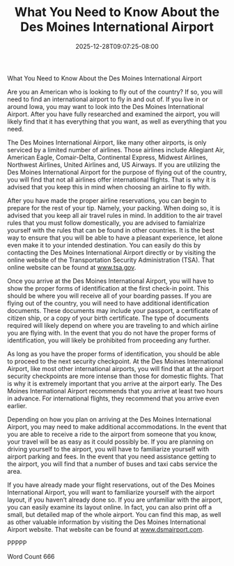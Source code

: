 ﻿---
title: "What You Need to Know About the Des Moines International Airport"
date: 2025-12-28T09:07:25-08:00
description: "International Airports Tips for Web Success"
featured_image: "/images/International Airports.jpg"
tags: ["International Airports"]
---

What You Need to Know About the Des Moines International Airport

Are you an American who is looking to fly out of the country? If so, you will need to find an international airport to fly in and out of.  If you live in or around Iowa, you may want to look into the Des Moines International Airport.  After you have fully researched and examined the airport, you will likely find that it has everything that you want, as well as everything that you need.  

The Des Moines International Airport, like many other airports, is only serviced by a limited number of airlines. Those airlines include Allegiant Air, American Eagle, Comair-Delta, Continental Express, Midwest Airlines, Northwest Airlines, United Airlines and, US Airways.  If you are utilizing the Des Moines International Airport for the purpose of flying out of the country, you will find that not all airlines offer international flights.  That is why it is advised that you keep this in mind when choosing an airline to fly with.

After you have made the proper airline reservations, you can begin to prepare for the rest of your tip.  Namely, your packing.  When doing so, it is advised that you keep all air travel rules in mind.  In addition to the air travel rules that you must follow domestically, you are advised to famialrize yourself with the rules that can be found in other countries. It is the best way to ensure that you will be able to have a pleasant experience, let alone even make it to your intended destination. You can easily do this by contacting the Des Moines International Airport directly or by visiting the online website of the Transportation Security Administration (TSA). That online website can be found at www.tsa.gov.

Once you arrive at the Des Moines International Airport, you will have to show the proper forms of identification at the first check-in point. This should be where you will receive all of your boarding passes.  If you are flying out of the country, you will need to have additional identification documents. These documents may include your passport, a certificate of citizen ship, or a copy of your birth certificate. The type of documents required will likely depend on where you are traveling to and which airline you are flying with.  In the event that you do not have the proper forms of identification, you will likely be prohibited from proceeding any further.  

As long as you have the proper forms of identification, you should be able to proceed to the next security checkpoint. At the Des Moines International Airport, like most other international airports, you will find that at the airport security checkpoints are more intense than those for domestic flights. That is why it is extremely important that you arrive at the airport early. The Des Moines International Airport recommends that you arrive at least two hours in advance.  For international flights, they recommend that you arrive even earlier.  

Depending on how you plan on arriving at the Des Moines International Airport, you may need to make additional accommodations.  In the event that you are able to receive a ride to the airport from someone that you know, your travel will be as easy as it could possibly be.  If you are planning on driving yourself to the airport, you will have to familiarize yourself with airport parking and fees.  In the event that you need assistance getting to the airport, you will find that a number of buses and taxi cabs service the area.

If you have already made your flight reservations, out of the Des Moines International Airport, you will want to familiarize yourself with the airport layout, if you haven’t already done so.  If you are unfamiliar with the airport, you can easily examine its layout online. In fact, you can also print off a small, but detailed map of the whole airport.  You can find this map, as well as other valuable information by visiting the Des Moines International Airport website. That website can be found at www.dsmairport.com.

PPPPP

Word Count 666

